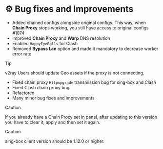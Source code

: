 # ⚙️ Bug fixes and Improvements

- Added chained configs alongside original configs. This way, when **Chain Proxy** stops working, you still have access to original configs #1074
- Improved **Chain Proxy** and **Warp** DNS resolution
- Enabled `HappyEyeBalls` for Clash
- Removed **Bypass Lan** option and made it mandatory to decrease worker error rate

> [!TIP]
> v2ray Users should update Geo assets if the proxy is not connecting.

- Fixed chain proxy `Httpupgrade` transmission bug for sing-box and Clash
- Fixed Clash chain proxy bug
- Refactored
- Many minor bug fixes and improvements

> [!CAUTION]
> If you already have a Chain Proxy set in panel, after updating to this version you have to clear it, apply and then set it again.

> [!CAUTION]
> sing-box client version should be 1.12.0 or higher.
